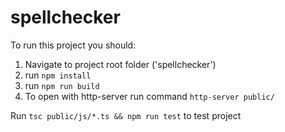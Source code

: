 # spellchecker

To run this project you should:
1. Navigate to project root folder ('spellchecker')
2. run `npm install`
3. run `npm run build`
4. To open with http-server run command `http-server public/`

Run `tsc public/js/*.ts && npm run test` to test project
